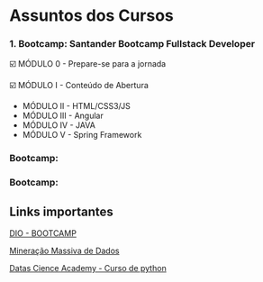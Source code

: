 # Assuntos dos Cursos

### 1. Bootcamp: Santander Bootcamp Fullstack Developer
 ☑️ MÓDULO 0 - Prepare-se para a jornada
 
 ☑️ MÓDULO I - Conteúdo de Abertura
 - MÓDULO II - HTML/CSS3/JS
 - MÓDULO III - Angular
 - MÓDULO IV - JAVA
 - MÓDULO V - Spring Framework
### Bootcamp:
### Bootcamp:

## Links importantes 

[DIO - BOOTCAMP](https://web.dio.me/track/santander-bootcamp-fullstack-developer)

[Mineração Massiva de Dados](http://marcial.larces.uece.br/cursos/mineracao-massiva-de-dados-2021-1)

[Datas Cience Academy - Curso de python](https://www.datascienceacademy.com.br/course/python-fundamentos) 

